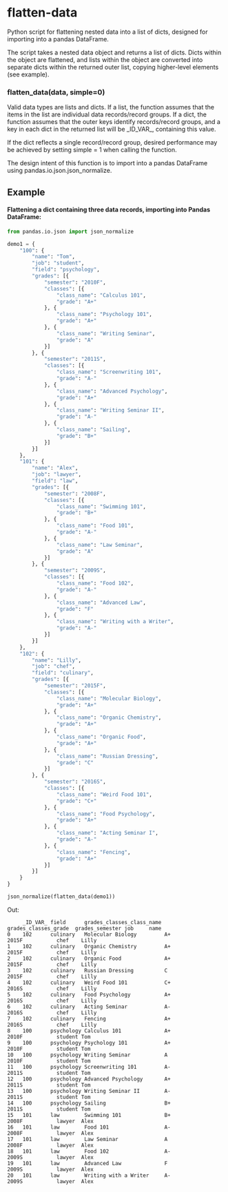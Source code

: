 # flatten-data
Python script for flattening nested data into a list of dicts, designed for importing into a pandas DataFrame.

The script takes a nested data object and returns a list of dicts. Dicts within the object are flattened, and lists within the object are converted into separate dicts within the returned outer list, copying higher-level elements (see example).

### flatten_data(data, simple=0) 

Valid data types are lists and dicts. If a list, the function assumes that the items in the list are individual data records/record groups. If a dict, the function assumes that the outer keys identify records/record groups, and a key in each dict in the returned list will be \_ID_VAR\_, containing this value. 

If the dict reflects a single record/record group, desired performance may be achieved by setting simple = 1 when calling the function.

The design intent of this function is to import into a pandas DataFrame using pandas.io.json.json_normalize.


## Example

#### Flattening a dict containing three data records, importing into Pandas DataFrame:

```python
from pandas.io.json import json_normalize

demo1 = {
	"100": {
		"name": "Tom",
		"job": "student",
		"field": "psychology",
		"grades": [{
			"semester": "2010F",
			"classes": [{
				"class_name": "Calculus 101",
				"grade": "A+"
			}, {
				"class_name": "Psychology 101",
				"grade": "A+"
			}, {
				"class_name": "Writing Seminar",
				"grade": "A"
			}]
		}, {
			"semester": "2011S",
			"classes": [{
				"class_name": "Screenwriting 101",
				"grade": "A-"
			}, {
				"class_name": "Advanced Psychology",
				"grade": "A+"
			}, {
				"class_name": "Writing Seminar II",
				"grade": "A-"
			}, {
				"class_name": "Sailing",
				"grade": "B+"
			}]
		}]
	},
	"101": {
		"name": "Alex",
		"job": "lawyer",
		"field": "law",
		"grades": [{
			"semester": "2008F",
			"classes": [{
				"class_name": "Swimming 101",
				"grade": "B+"
			}, {
				"class_name": "Food 101",
				"grade": "A-"
			}, {
				"class_name": "Law Seminar",
				"grade": "A"
			}]
		}, {
			"semester": "2009S",
			"classes": [{
				"class_name": "Food 102",
				"grade": "A-"
			}, {
				"class_name": "Advanced Law",
				"grade": "F"
			}, {
				"class_name": "Writing with a Writer",
				"grade": "A-"
			}]
		}]
	},
	"102": {
		"name": "Lilly",
		"job": "chef",
		"field": "culinary",
		"grades": [{
			"semester": "2015F",
			"classes": [{
				"class_name": "Molecular Biology",
				"grade": "A+"
			}, {
				"class_name": "Organic Chemistry",
				"grade": "A+"
			}, {
				"class_name": "Organic Food",
				"grade": "A+"
			}, {
				"class_name": "Russian Dressing",
				"grade": "C"
			}]
		}, {
			"semester": "2016S",
			"classes": [{
				"class_name": "Weird Food 101",
				"grade": "C+"
			}, {
				"class_name": "Food Psychology",
				"grade": "A+"
			}, {
				"class_name": "Acting Seminar I",
				"grade": "A-"
			}, {
				"class_name": "Fencing",
				"grade": "A+"
			}]
		}]
	}
}

json_normalize(flatten_data(demo1))
```
Out:
```
     _ID_VAR_ field      grades_classes_class_name grades_classes_grade  grades_semester job     name
0    102      culinary   Molecular Biology         A+                    2015F           chef    Lilly
1    102      culinary   Organic Chemistry         A+                    2015F           chef    Lilly
2    102      culinary   Organic Food              A+                    2015F           chef    Lilly
3    102      culinary   Russian Dressing          C                     2015F           chef    Lilly
4    102      culinary   Weird Food 101            C+                    2016S           chef    Lilly
5    102      culinary   Food Psychology           A+                    2016S           chef    Lilly
6    102      culinary   Acting Seminar            A-                    2016S           chef    Lilly
7    102      culinary   Fencing                   A+                    2016S           chef    Lilly
8    100      psychology Calculus 101              A+                    2010F           student Tom
9    100      psychology Psychology 101            A+                    2010F           student Tom
10   100      psychology Writing Seminar           A                     2010F           student Tom
11   100      psychology Screenwriting 101         A-                    2011S           student Tom
12   100      psychology Advanced Psychology       A+                    2011S           student Tom
13   100      psychology Writing Seminar II        A-                    2011S           student Tom
14   100      psychology Sailing                   B+                    2011S           student Tom
15   101      law        Swimming 101              B+                    2008F           lawyer  Alex
16   101      law        Food 101                  A-                    2008F           lawyer  Alex
17   101      law        Law Seminar               A                     2008F           lawyer  Alex
18   101      law        Food 102                  A-                    2009S           lawyer  Alex
19   101      law        Advanced Law              F                     2009S           lawyer  Alex
20   101      law        Writing with a Writer     A-                    2009S           lawyer  Alex
```

